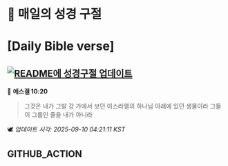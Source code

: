 # 🙏 매일의 성경 구절
# [Daily Bible verse]
## [![README에 성경구절 업데이트](https://github.com/DONGSUKA/first_test/actions/workflows/update-readme-bible.yml/badge.svg)](https://github.com/DONGSUKA/first_test/actions/workflows/update-readme-bible.yml)
<!-- START_BIBLE_VERSE -->
📖 **에스겔 10:20**
> 그것은 내가 그발 강 가에서 보던 이스라엘의 하나님 아래에 있던 생물이라 그들이 그룹인 줄을 내가 아니라

🕊️ _업데이트 시각: 2025-09-10 04:21:11 KST_
  <!-- END_BIBLE_VERSE -->
## GITHUB_ACTION

